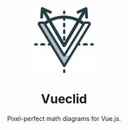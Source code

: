 <div align="center">
    <img src="images/logo.png" width="150px">
</div>

<h1 align="center">
    Vueclid
</h1>

<p align="center">
Pixel-perfect math diagrams for Vue.js.
</p>
